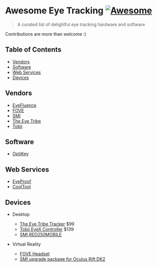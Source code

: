 # Awesome Eye Tracking [![Awesome](https://cdn.rawgit.com/sindresorhus/awesome/d7305f38d29fed78fa85652e3a63e154dd8e8829/media/badge.svg)](https://github.com/sindresorhus/awesome)

> A curated list of delightful eye tracking hardware and software

Contributions are more than welcome :)

## Table of Contents

- [Vendors](#vendors)
- [Software](#software)
- [Web Services](#services)
- [Devices](#devices)

## Vendors

- [EyeFluence](http://eyefluence.com/)
- [FOVE](http://www.getfove.com/)
- [SMI](http://www.smivision.com/)
- [The Eye Tribe](https://theeyetribe.com/)
- [Tobii](http://www.tobii.com/)

## Software

- [OptiKey](https://github.com/JuliusSweetland/OptiKey/wiki)

## Web Services

- [EyeProof](http://eyeproof.net)
- [CoolTool](https://cooltool.com/)

## Devices

- Desktop
  - [The Eye Tribe Tracker](https://theeyetribe.com/products/) $99
  - [Tobii EyeX Controller](http://www.tobii.com/xperience/) $139
  - [SMI RED250MOBILE](http://www.smivision.com/en/gaze-and-eye-tracking-systems/products/red250mobile.html)


- Virtual Reality
  - [FOVE Headset](http://www.getfove.com/)
  - [SMI upgrade package for Oculus Rift DK2](http://www.smivision.com/en/gaze-and-eye-tracking-systems/products/eye-tracking-hmd-upgrade.html)
